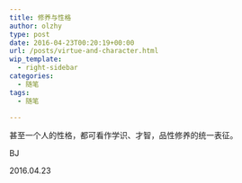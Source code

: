```yaml
---
title: 修养与性格
author: olzhy
type: post
date: 2016-04-23T00:20:19+00:00
url: /posts/virtue-and-character.html
wip_template:
  - right-sidebar
categories:
  - 随笔
tags:
  - 随笔

---
```

甚至一个人的性格，都可看作学识、才智，品性修养的统一表征。

BJ
  
2016.04.23